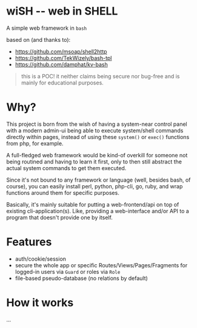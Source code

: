# wiSH -- web in SHELL

A simple web framework in `bash`

based on (and thanks to):

- https://github.com/msoap/shell2http
- https://github.com/TekWizely/bash-tpl
- https://github.com/damphat/kv-bash

> this is a POC! it neither claims being secure nor bug-free and is mainly for educational purposes.

# Why?

This project is born from the wish of having a system-near control panel with a modern admin-ui being able to execute system/shell commands directly within pages, instead of using these `system()` or `exec()` functions from php, for example.

A full-fledged web framework would be kind-of overkill for someone not being routined and having to learn it first, only to then still abstract the actual system commands to get them executed.

Since it's not bound to any framework or language (well, besides bash, of course), you can easily install perl, python, php-cli, go, ruby, and wrap functions around them for specific purposes.

Basically, it's mainly suitable for putting a web-frontend/api on top of existing cli-application(s). Like, providing a web-interface and/or API to a program that doesn't provide one by itself.

# Features

- auth/cookie/session
- secure the whole app or specific Routes/Views/Pages/Fragments for logged-in users via `Guard` or roles via `Role`
- file-based pseudo-database (no relations by default)

# How it works

...

